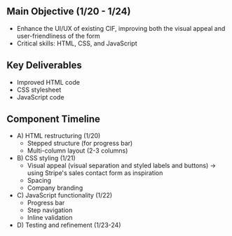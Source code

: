 ## Main Objective (1/20 - 1/24)
- Enhance the UI/UX of existing CIF, improving both the visual appeal and user-friendliness of the form
- Critical skills: HTML, CSS, and JavaScript

## Key Deliverables
- Improved HTML code
- CSS stylesheet
- JavaScript code

## Component Timeline
- A) HTML restructuring (1/20)
  - Stepped structure (for progress bar)
  - Multi-column layout (2-3 columns)
- B) CSS styling (1/21)
  - Visual appeal (visual separation and styled labels and buttons) -> using Stripe's sales contact form as inspiration
  - Spacing
  - Company branding
- C) JavaScript functionality (1/22)
  - Progress bar
  - Step navigation
  - Inline validation
- D) Testing and refinement (1/23-24)
